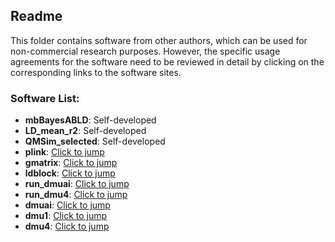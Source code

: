 ## Readme

This folder contains software from other authors, which can be used for non-commercial research purposes. However, the specific usage agreements for the software need to be reviewed in detail by clicking on the corresponding links to the software sites.

### Software List:

- **mbBayesABLD**: Self-developed
- **LD_mean_r2**: Self-developed
- **QMSim_selected**: Self-developed
- **plink**: [Click to jump](http://www.cog-genomics.org/plink/1.9/index)
- **gmatrix**: [Click to jump](https://github.com/chaoning/GMAT)
- **ldblock**: [Click to jump](https://github.com/cadeleeuw/lava-partitioning)
- **run_dmuai**: [Click to jump](https://dmu.ghpc.au.dk/dmu/index.html)
- **run_dmu4**: [Click to jump](https://dmu.ghpc.au.dk/dmu/index.html)
- **dmuai**: [Click to jump](https://dmu.ghpc.au.dk/dmu/index.html)
- **dmu1**: [Click to jump](https://dmu.ghpc.au.dk/dmu/index.html)
- **dmu4**: [Click to jump](https://dmu.ghpc.au.dk/dmu/index.html)
